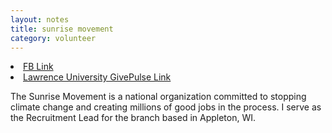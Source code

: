 ```yaml
---
layout: notes
title: sunrise movement
category: volunteer
---
```

<li><a href="https://www.facebook.com/sunriseappleton/">FB Link</a></li>
<li><a href="https://lawrence.givepulse.com/group/390410-Sunrise-Appleton">Lawrence University GivePulse Link</a></li>


The Sunrise Movement is a national organization committed to
stopping climate change and creating millions of good jobs in the process.
I serve as the Recruitment Lead for the branch based in Appleton, WI.